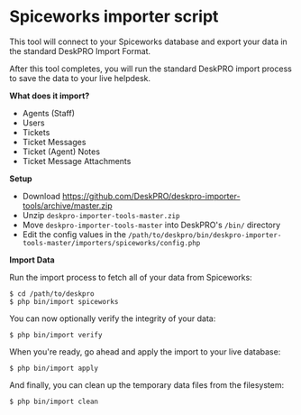 Spiceworks importer script
==========================

This tool will connect to your Spiceworks database and export your data in the standard DeskPRO Import Format.

After this tool completes, you will run the standard DeskPRO import process to save the data to your live helpdesk.

**What does it import?**

* Agents (Staff)
* Users
* Tickets
* Ticket Messages
* Ticket (Agent) Notes
* Ticket Message Attachments

**Setup**

* Download https://github.com/DeskPRO/deskpro-importer-tools/archive/master.zip
* Unzip `deskpro-importer-tools-master.zip`
* Move `deskpro-importer-tools-master` into DeskPRO's `/bin/` directory
* Edit the config values in the `/path/to/deskpro/bin/deskpro-importer-tools-master/importers/spiceworks/config.php`

**Import Data**

Run the import process to fetch all of your data from Spiceworks:

    $ cd /path/to/deskpro
    $ php bin/import spiceworks

You can now optionally verify the integrity of your data:

    $ php bin/import verify

When you're ready, go ahead and apply the import to your live database:

    $ php bin/import apply

And finally, you can clean up the temporary data files from the filesystem:

    $ php bin/import clean
